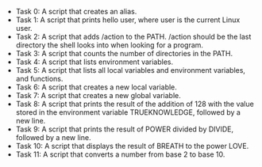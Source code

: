 * Task 0: A script that creates an alias.
* Task 1: A script that prints hello user, where user is the current Linux user.
* Task 2: A script that adds /action to the PATH. /action should be the last directory the shell looks into when looking for a              program.
* Task 3: A script that counts the number of directories in the PATH.
* Task 4: A script that lists environment variables.
* Task 5: A script that lists all local variables and environment variables, and functions.
* Task 6: A script that creates a new local variable.
* Task 7: A script that creates a new global variable.
* Task 8: A script that prints the result of the addition of 128 with the value stored in the environment variable 
          TRUEKNOWLEDGE, followed by a new line.
* Task 9: A script that prints the result of POWER divided by DIVIDE, followed by a new line.
* Task 10: A script that displays the result of BREATH to the power LOVE.
* Task 11: A script that converts a number from base 2 to base 10.
